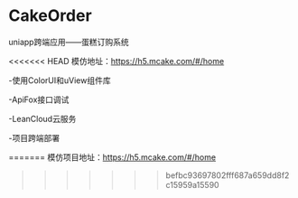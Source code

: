 # CakeOrder
uniapp跨端应用——蛋糕订购系统

<<<<<<< HEAD
模仿地址：https://h5.mcake.com/#/home

-使用ColorUI和uView组件库 

-ApiFox接口调试 

-LeanCloud云服务 

-项目跨端部署 

=======
模仿项目地址：https://h5.mcake.com/#/home
>>>>>>> befbc93697802fff687a659dd8f2c15959a15590
